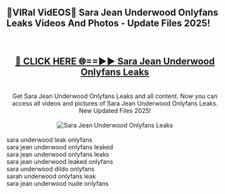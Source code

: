 <h2>🔴VIRal VidEOS🔴 Sara Jean Underwood Onlyfans Leaks Videos And Photos - Update Files 2025!</h2>
<br>
<div align="center">
<h2><a href="https://virallinks.top/odZfE0" rel="nofollow">🔴 CLICK HERE 🌐==►► Sara Jean Underwood Onlyfans Leaks</a></h2>
<br>
Get Sara Jean Underwood Onlyfans Leaks and all content. Now you can access all videos and pictures of Sara Jean Underwood Onlyfans Leaks. New Updated Files 2025!
<br>
<br>
<a href="https://virallinks.top/odZfE0" rel="nofollow" data-target="animated-image.originalLink"><img src="https://i.imgur.com/dJHk4Zq.gif)" alt="Sara Jean Underwood Onlyfans Leaks" style="max-width: 100%; display: inline-block;" data-target="animated-image.originalImage"></a>
</div>
<br>
sara underwood leak onlyfans<br>
sara jean underwood onlyfans leaked<br>
sara jean underwood onlyfans leaks<br>
sara jean underwood leaked onlyfans<br>
sara underwood dildo onlyfans<br>
sarah underwood onlyfans leak<br>
sara jean underwood nude onlyfans